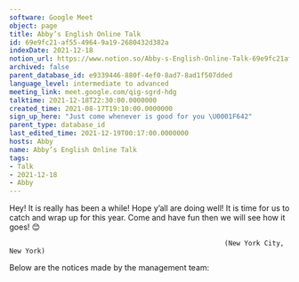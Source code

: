 ```yaml
---
software: Google Meet
object: page
title: Abby’s English Online Talk
id: 69e9fc21-af55-4964-9a19-2680432d382a
indexDate: 2021-12-18
notion_url: https://www.notion.so/Abby-s-English-Online-Talk-69e9fc21af5549649a192680432d382a
archived: false
parent_database_id: e9339446-880f-4ef0-8ad7-8ad1f507dded
language_level: intermediate to advanced
meeting_link: meet.google.com/qig-sgrd-hdg
talktime: 2021-12-18T22:30:00.0000000
created_time: 2021-08-17T19:10:00.0000000
sign_up_here: "Just come whenever is good for you \U0001F642"
parent_type: database_id
last_edited_time: 2021-12-19T00:17:00.0000000
hosts: Abby
name: Abby’s English Online Talk
tags:
- Talk
- 2021-12-18
- Abby
---
```


Hey! It is really has been a while! Hope y’all are doing well! It is time for us to catch and wrap up for this year. Come and have fun then we will see how it goes! 😊



                                                          (New York City, New York)



Below are the notices made by the management team:


